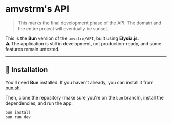 # amvstrm's API

> This marks the final development phase of the API. The domain and the entire project will eventually be sunset.

This is the **Bun** version of the `amvstrm/API`, built using **Elysia.js**.  
⚠️ The application is still in development, not production-ready, and some features remain untested.

---

## 🚀 Installation

You'll need **Bun** installed. If you haven't already, you can install it from [bun.sh](https://bun.sh).

Then, clone the repository (make sure you're on the `bun` branch), install the dependencies, and run the app:

```bash
bun install
bun run dev
